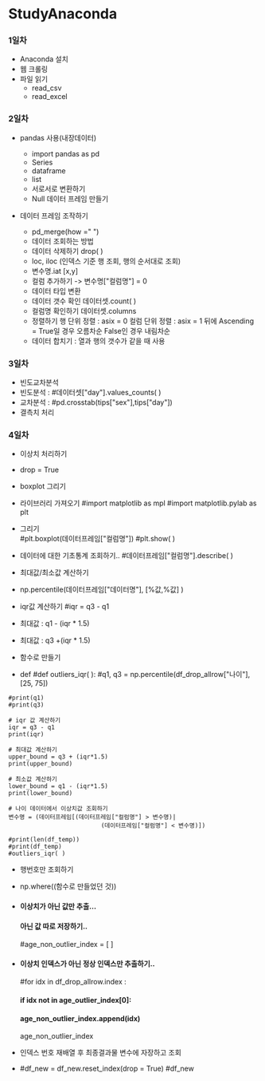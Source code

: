 # StudyAnaconda

### 1일차 

- Anaconda 설치
- 웹 크롤링
- 파일 읽기 
  - read_csv
  - read_excel

### 2일차

- pandas 사용(내장데이터)
  - import pandas as pd
  - Series
  - dataframe
  - list
  - 서로서로 변환하기
  - Null 데이터 프레임 만들기
		
- 데이터 프레임 조작하기
  - pd_merge(how =" ")
  - 데이터 조회하는 방법
  - 데이터 삭제하기 drop( )
  - loc, iloc (인덱스 기준 행 조회, 행의 순서대로 조회)
  - 변수명.iat [x,y]
  - 컬럼 추가하기 -> 변수명["컬럼명"] = 0
  - 데이터 타입 변환
  - 데이터 갯수 확인 데이터셋.count( )
  - 컬럼명 확인하기 데이터셋.columns
  - 정렬하기  행 단위 정렬 : asix = 0 
	     컬럼 단위 정렬 : asix = 1 뒤에 Ascending = True일 경우 오름차순 False인 경우 내림차순
  - 데이터 합치기 : 열과 행의 갯수가 같을 때 사용

### 3일차 
  - 빈도교차분석
   - 빈도분석 : #데이터셋["day"].values_counts( )
   - 교차분석 : #pd.crosstab(tips["sex"],tips["day"])
   - 결측치 처리

### 4일차 
  
  - 이상치 처리하기
   -  drop = True
  -  boxplot 그리기
  
  - 라이브러리 가져오기
     #import matplotlib as mpl
     #import matplotlib.pylab as plt
   
  - 그리기  
     #plt.boxplot(데이터프레임["컬럼명"])
     #plt.show( )
  
  - 데이터에 대한 기초통계 조회하기.. 
      #데이터프레임["컬럼명"].describe( )
  
  - 최대값/최소값 계산하기
   - np.percentile(데이터프레임["데이터명"], [%값,%값] )
  
  - iqr값 계산하기 
      #iqr = q3 - q1
   - 최대값 : q1 - (iqr * 1.5)
   - 최대값 : q3 +(iqr * 1.5)

  - 함수로 만들기 
   - def
    #def outliers_iqr( ): 
    #q1, q3 = np.percentile(df_drop_allrow["나이"], [25, 75])
    
    #print(q1)
    #print(q3)
    
    # iqr 값 계산하기 
    iqr = q3 - q1
    print(iqr)
    
    # 최대값 계산하기 
    upper_bound = q3 + (iqr*1.5)
    print(upper_bound)
    
    # 최소값 계산하기
    lower_bound = q1 - (iqr*1.5)
    print(lower_bound)
    
    # 나이 데이터에서 이상치값 조회하기 
    변수명 = (데이터프레임[(데이터프레임["컬럼명"] > 변수명)|
                              (데이터프레임["컬럼명"] < 변수명)])
                    
    #print(len(df_temp))
    #print(df_temp)
    #outliers_iqr( )
 
  - 행번호만 조회하기
   - np.where((함수로 만들었던 것))

  - #### 이상치가 아닌 값만 추출...
    
    #### 아닌 값 따로 저장하기..

    #age_non_outlier_index = [ ]

  - #### 이상치 인덱스가 아닌 정상 인덱스만 추출하기..
    
    #for idx in df_drop_allrow.index :
    ####    if idx not in age_outlier_index[0]:
    ####        age_non_outlier_index.append(idx)
        
    age_non_outlier_index

  - 인덱스 번호 재배열 후 최종결과물 변수에 자장하고 조회
   - #df_new = df_new.reset_index(drop = True)
     #df_new